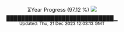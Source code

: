 <p align="center">
⏳Year Progress (97.12 %) <img src="https://file5s.ratemyserver.net/mobs/1062.gif"><br>
█████████████████████████████▁ <br>
<sub>Updated: Thu, 21 Dec 2023 12:03:13 GMT</sub>
</p>

